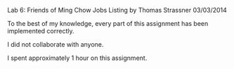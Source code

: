 Lab 6: Friends of Ming Chow Jobs Listing
by Thomas Strassner
03/03/2014

To the best of my knowledge, every part of this assignment has been
implemented correctly.

I did not collaborate with anyone.

I spent approximately 1 hour on this assignment.